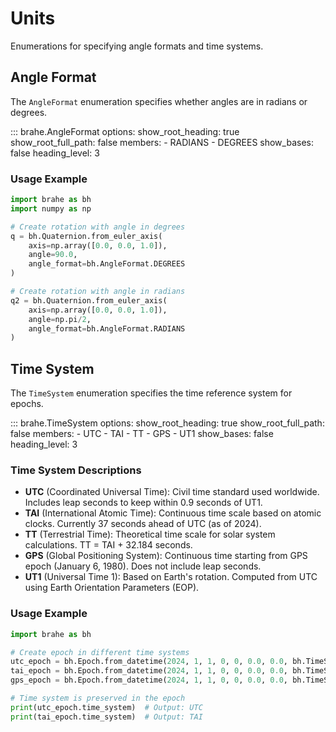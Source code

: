 # Units

Enumerations for specifying angle formats and time systems.

## Angle Format

The `AngleFormat` enumeration specifies whether angles are in radians or degrees.

::: brahe.AngleFormat
    options:
      show_root_heading: true
      show_root_full_path: false
      members:
        - RADIANS
        - DEGREES
      show_bases: false
      heading_level: 3

### Usage Example

```python
import brahe as bh
import numpy as np

# Create rotation with angle in degrees
q = bh.Quaternion.from_euler_axis(
    axis=np.array([0.0, 0.0, 1.0]),
    angle=90.0,
    angle_format=bh.AngleFormat.DEGREES
)

# Create rotation with angle in radians
q2 = bh.Quaternion.from_euler_axis(
    axis=np.array([0.0, 0.0, 1.0]),
    angle=np.pi/2,
    angle_format=bh.AngleFormat.RADIANS
)
```

## Time System

The `TimeSystem` enumeration specifies the time reference system for epochs.

::: brahe.TimeSystem
    options:
      show_root_heading: true
      show_root_full_path: false
      members:
        - UTC
        - TAI
        - TT
        - GPS
        - UT1
      show_bases: false
      heading_level: 3

### Time System Descriptions

- **UTC** (Coordinated Universal Time): Civil time standard used worldwide. Includes leap seconds to keep within 0.9 seconds of UT1.
- **TAI** (International Atomic Time): Continuous time scale based on atomic clocks. Currently 37 seconds ahead of UTC (as of 2024).
- **TT** (Terrestrial Time): Theoretical time scale for solar system calculations. TT = TAI + 32.184 seconds.
- **GPS** (Global Positioning System): Continuous time starting from GPS epoch (January 6, 1980). Does not include leap seconds.
- **UT1** (Universal Time 1): Based on Earth's rotation. Computed from UTC using Earth Orientation Parameters (EOP).

### Usage Example

```python
import brahe as bh

# Create epoch in different time systems
utc_epoch = bh.Epoch.from_datetime(2024, 1, 1, 0, 0, 0.0, 0.0, bh.TimeSystem.UTC)
tai_epoch = bh.Epoch.from_datetime(2024, 1, 1, 0, 0, 0.0, 0.0, bh.TimeSystem.TAI)
gps_epoch = bh.Epoch.from_datetime(2024, 1, 1, 0, 0, 0.0, 0.0, bh.TimeSystem.GPS)

# Time system is preserved in the epoch
print(utc_epoch.time_system)  # Output: UTC
print(tai_epoch.time_system)  # Output: TAI
```
